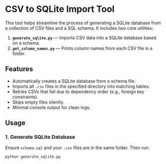 # CSV to SQLite Import Tool

This tool helps streamline the process of generating a SQLite database from a collection of CSV files and a SQL schema. It includes two core utilities:

1. **`generate_sqlite.py`** — Imports CSV data into a SQLite database based on a schema.
2. **`get_column_names.py`** — Prints column names from each CSV file in a folder.

## Features

- Automatically creates a SQLite database from a schema file.
- Imports all `.csv` files in the specified directory into matching tables.
- Retries CSVs that fail due to dependency order (e.g., foreign key constraints).
- Skips empty files silently.
- Minimal console output for clean logs.

## Usage

### 1. Generate SQLite Database

Ensure `schema.sql` and your `.csv` files are in the same folder. Then run:

```bash
python generate_sqlite.py
```
